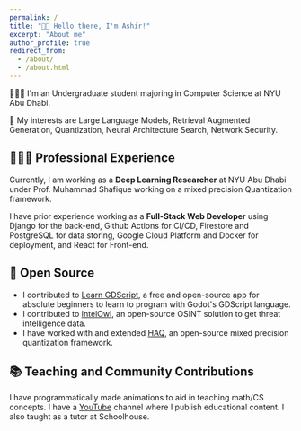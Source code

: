 ```yaml
---
permalink: /
title: "👋🏼 Hello there, I'm Ashir!"
excerpt: "About me"
author_profile: true
redirect_from: 
  - /about/
  - /about.html
---
```




<!-- ![Illustration of combining vision and language modalities](/images/image_to_text_vis.png){: .align-right width="300px"} -->
👨🏻‍💻 I'm an Undergraduate student majoring in Computer Science at NYU Abu Dhabi.

🔬 My interests are Large Language Models, Retrieval Augmented Generation, Quantization, Neural Architecture Search, Network Security.

<!-- 📽️ I actively learn, make personal projects, and iterate on prototypes to test my ideas. -->

<!-- # Selected Experience -->

## 👨🏻‍🔬 Professional Experience

Currently, I am working as a **Deep Learning Researcher** at NYU Abu Dhabi under Prof. Muhammad Shafique working on a mixed precision Quantization framework.

I have prior experience working as a **Full-Stack Web Developer** using Django for the back-end, Github Actions for CI/CD, Firestore and PostgreSQL for data storing, Google Cloud Platform and Docker for deployment, and React for Front-end.

<!-- ## 📜 Reimplementing and Reproducing Papers
I have experience with independent research. I have implemented the Reward Constrained Policy Optimization paper into stable-baselines3 PPO and reproduced the original results by running and tracking experiments.

Papers reimplemented and results reproduced:
quantization papers
adaptive rag


To accompany this work, I have submitted a blog post to the **ICLR** Blogposts Track communicating the paper's theory and my results.

Feel free to look at my specific [portfolio entry](https://sudo-boris.github.io/portfolio/RCPPO/). -->

## 🤖 Open Source
- I contributed to [Learn GDScript](https://github.com/Arena-Rosnav), a free and open-source app for absolute beginners to learn to program with Godot's GDScript language.
- I contributed to [IntelOwl](https://github.com/intelowlproject/IntelOwl), an open-source OSINT solution to get threat intelligence data.
- I have worked with and extended [HAQ](https://github.com/mit-han-lab/haq), an open-source mixed precision quantization framework.

## 📚 Teaching and Community Contributions
I have programmatically made animations to aid in teaching math/CS concepts. I have a [YouTube](https://www.youtube.com/@ashirr9184) channel where I publish educational content. I also taught as a tutor at Schoolhouse.


<!-- TODO

Add more netsec stuff
Add a call to action: view my latest project
Add personal projects about netsec and arp poisining, splunk, firewalls

future projects that will be useful for my website: nlp
projects that I am interested in too: ml-based ids systems & hate speech detection in roman urdu
update linkedin too and buy premium & then reach out to ppl

in general, I need more informaiton on financial systems, business & corporate law

-->
